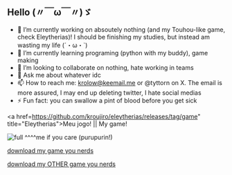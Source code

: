 ## Hello (〃￣ω￣〃)ゞ

- 🔭 I’m currently working on absoutely nothing (and my Touhou-like game, check Eleytherias)! I should be finishing my studies, but instead am wasting my life (´・ω・`)
- 🌱 I’m currently learning programing (python with my buddy), game making
- 👯 I’m looking to collaborate on nothing, hate working in teams
- 💬 Ask me about whatever idc
- 📫 How to reach me: krolow@keemail.me or @tyttorn on X. The email is more assured, I may end up deleting twitter, I hate social medias
- ⚡ Fun fact: you can swallow a pint of blood before you get sick
  
<a href=https://github.com/kroujiro/eleytherias/releases/tag/game" title="Eleytherias">Meu jogo! || My game!</a>
  
![full](https://github.com/user-attachments/assets/3b040647-2b64-49f4-98dc-241789697c5b)
^^^^me if you care (purupurin!)

<a href="https://github.com/kroujiro/ranco_br/releases/tag/rpg" title="Ranço">download my game you nerds
</a>

<a href="https://github.com/kroujiro/eleytherias/releases/tag/game" title="Eleytherias">download my OTHER game you nerds
</a>


